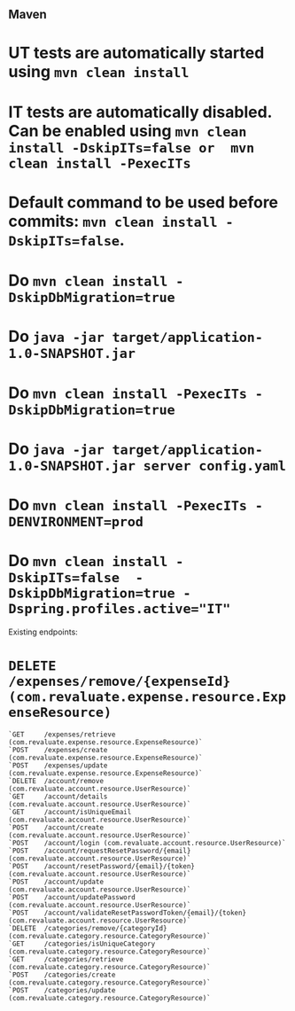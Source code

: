 ## Maven
# UT tests are automatically started using `mvn clean install`
# IT tests are automatically disabled. Can be enabled using `mvn clean install -DskipITs=false or  mvn clean install -PexecITs`

# Default command to be used before commits: `mvn clean install -DskipITs=false`.
# Do `mvn clean install -DskipDbMigration=true`
# Do `java -jar target/application-1.0-SNAPSHOT.jar`
# Do `mvn clean install -PexecITs -DskipDbMigration=true`
# Do `java -jar target/application-1.0-SNAPSHOT.jar server config.yaml`
# Do `mvn clean install -PexecITs -DENVIRONMENT=prod`
# Do `mvn clean install -DskipITs=false  -DskipDbMigration=true -Dspring.profiles.active="IT"`

Existing endpoints:
# `DELETE  /expenses/remove/{expenseId} (com.revaluate.expense.resource.ExpenseResource)`
    `GET     /expenses/retrieve (com.revaluate.expense.resource.ExpenseResource)`
    `POST    /expenses/create (com.revaluate.expense.resource.ExpenseResource)`
    `POST    /expenses/update (com.revaluate.expense.resource.ExpenseResource)`
    `DELETE  /account/remove (com.revaluate.account.resource.UserResource)`
    `GET     /account/details (com.revaluate.account.resource.UserResource)`
    `GET     /account/isUniqueEmail (com.revaluate.account.resource.UserResource)`
    `POST    /account/create (com.revaluate.account.resource.UserResource)`
    `POST    /account/login (com.revaluate.account.resource.UserResource)`
    `POST    /account/requestResetPassword/{email} (com.revaluate.account.resource.UserResource)`
    `POST    /account/resetPassword/{email}/{token} (com.revaluate.account.resource.UserResource)`
    `POST    /account/update (com.revaluate.account.resource.UserResource)`
    `POST    /account/updatePassword (com.revaluate.account.resource.UserResource)`
    `POST    /account/validateResetPasswordToken/{email}/{token} (com.revaluate.account.resource.UserResource)`
    `DELETE  /categories/remove/{categoryId} (com.revaluate.category.resource.CategoryResource)`
    `GET     /categories/isUniqueCategory (com.revaluate.category.resource.CategoryResource)`
    `GET     /categories/retrieve (com.revaluate.category.resource.CategoryResource)`
    `POST    /categories/create (com.revaluate.category.resource.CategoryResource)`
    `POST    /categories/update (com.revaluate.category.resource.CategoryResource)`